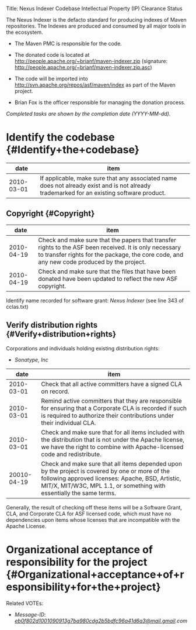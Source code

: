 Title: Nexus Indexer Codebase Intellectual Property (IP) Clearance Status


The Nexus Indexer is the defacto standard for producing indexes of Maven repositories. The Indexes are produced and consumed by all major tools in the ecosystem.



- The Maven PMC is responsible for the code.


- The donated code is located at http://people.apache.org/~brianf/maven-indexer.zip (signature: http://people.apache.org/~brianf/maven-indexer.zip.asc)


- The code will be imported into http://svn.apache.org/repos/asf/maven/index as part of the Maven project.


- Brian Fox is the officer responsible for managing the donation process.

 _Completed tasks are shown by the completion date (YYYY-MM-dd)._ 


# Identify the codebase {#Identify+the+codebase}

| date | item |
|------|------|
| 2010-03-01 | If applicable, make sure that any associated name does not already exist and is not already trademarked for an existing software product. |




## Copyright {#Copyright}

| date | item |
|------|------|
| 2010-04-19 | Check and make sure that the papers that transfer rights to the ASF been received. It is only necessary to transfer rights for the package, the core code, and any new code produced by the project. |
| 2010-04-19 | Check and make sure that the files that have been donated have been updated to reflect the new ASF copyright. |

Identify name recorded for software grant: _Nexus Indexer_ (see line 343 of cclas.txt)


## Verify distribution rights {#Verify+distribution+rights}

Corporations and individuals holding existing distribution rights:



-  _Sonatype, Inc_ 

| date | item |
|------|------|
| 2010-03-01 | Check that all active committers have a signed CLA on record. |
| 2010-03-01 | Remind active committers that they are responsible for ensuring that a Corporate CLA is recorded if such is required to authorize their contributions under their individual CLA. |
| 2010-03-01 | Check and make sure that for all items included with the distribution that is not under the Apache license, we have the right to combine with Apache-licensed code and redistribute. |
| 20010-04-19 | Check and make sure that all items depended upon by the project is covered by one or more of the following approved licenses: Apache, BSD, Artistic, MIT/X, MIT/W3C, MPL 1.1, or something with essentially the same terms. |

Generally, the result of checking off these items will be a Software Grant, CLA, and Corporate CLA for ASF licensed code, which must have no dependencies upon items whose licenses that are incompatible with the Apache License.


# Organizational acceptance of responsibility for the project {#Organizational+acceptance+of+responsibility+for+the+project}

Related VOTEs:



-  _Message-ID: eb0f802d1001090913g7ba980cdg2b5bdfc96a41d6a3@mail.gmail.com_ 
